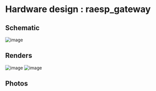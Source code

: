 # Hardware design : raesp_gateway

## Schematic
![image](https://user-images.githubusercontent.com/5003708/165725247-3897b6a5-5015-4e39-a204-d65079145670.png)

## Renders
![image](https://user-images.githubusercontent.com/5003708/165725012-3e659d6b-9f66-424f-8d72-e4b180f1d4bb.png)
![image](https://user-images.githubusercontent.com/5003708/165725096-d25b924c-4548-4971-a8fc-6806babcac14.png)

## Photos
